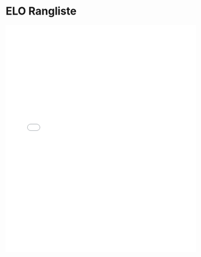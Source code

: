 # ELO Rangliste



<iframe src="../plot.html"
        height="600" width="100%"
        scrolling="no" seamless="seamless"
        frameBorder="0">
</iframe>